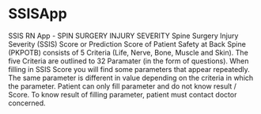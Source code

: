 # SSISApp
SSIS RN App - SPIN SURGERY INJURY SEVERITY
Spine Surgery Injury Severity (SSIS) Score or Prediction Score of Patient Safety at Back Spine (PKPOTB) consists of 5 Criteria (Life, Nerve, Bone, Muscle and Skin). The five Criteria are outlined to 32 Paramater (in the form of questions). When filling in SSIS Score you will find some parameters that appear repeatedly. The same parameter is different in value depending on the criteria in which the parameter. Patient can only fill parameter and do not know result / Score. To know result of filling parameter, patient must contact doctor concerned.
